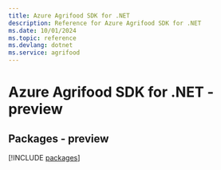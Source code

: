 ```yaml
---
title: Azure Agrifood SDK for .NET
description: Reference for Azure Agrifood SDK for .NET
ms.date: 10/01/2024
ms.topic: reference
ms.devlang: dotnet
ms.service: agrifood
---
```

# Azure Agrifood SDK for .NET - preview
## Packages - preview
[!INCLUDE [packages](agrifood-index.md)]